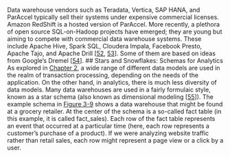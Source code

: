 
Data warehouse vendors such as Teradata, Vertica, SAP HANA, and ParAccel typically sell their systems
under expensive commercial licenses. Amazon RedShift is a hosted version of ParAccel. More recently,
a plethora of open source SQL-on-Hadoop projects have emerged; they are young but aiming to compete
with commercial data warehouse systems. These include Apache Hive, Spark SQL, Cloudera Impala,
Facebook Presto, Apache Tajo, and Apache Drill [[52](ch03.html#Abadi2013vf),
[53](ch03.html#Kornacker2015uv_ch3)].
Some of them are based on ideas from Google’s Dremel
[[54](ch03.html#Melnik2010up)]. ## Stars and Snowflakes: Schemas for Analytics 
As explored in [Chapter 2](ch02.html#ch_datamodels), a wide range of different data models are used in the realm of
transaction processing, depending on the needs of the application. On the other hand, in analytics,
there is much less diversity of data models. Many data warehouses are used in a fairly formulaic
style, known as a star schema (also known as dimensional modeling
[[55](ch03.html#Kimball2013tb_ch3)]). 
The example schema in [Figure 3-9](#fig_dwh_schema) shows a data warehouse that might be found at a grocery
retailer. At the center of the schema is a so-called fact table (in this example, it is called
fact_sales). Each row of the fact table represents an event that occurred at a particular time
(here, each row represents a customer’s purchase of a product). If we were analyzing website traffic
rather than retail sales, each row might represent a page view or a click by a user.